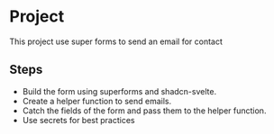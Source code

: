 # Project
This project use super forms to send an email for contact

## Steps
- Build the form using superforms and shadcn-svelte.
- Create a helper function to send emails.
- Catch the fields of the form and pass them to the helper function.
- Use secrets for best practices 

